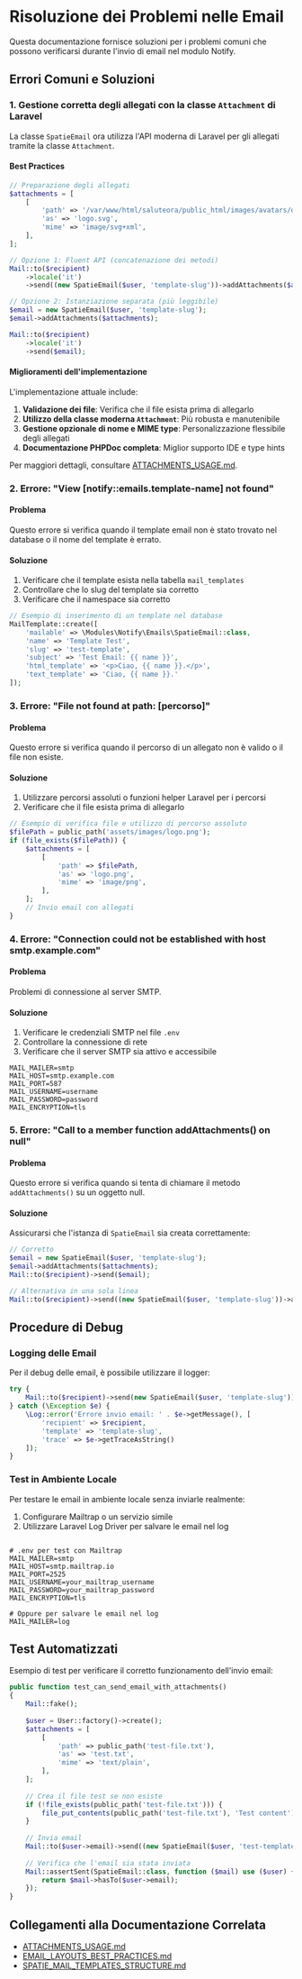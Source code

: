 # Risoluzione dei Problemi nelle Email 

Questa documentazione fornisce soluzioni per i problemi comuni che possono verificarsi durante l'invio di email nel modulo Notify.

## Errori Comuni e Soluzioni

### 1. Gestione corretta degli allegati con la classe `Attachment` di Laravel

La classe `SpatieEmail` ora utilizza l'API moderna di Laravel per gli allegati tramite la classe `Attachment`.

#### Best Practices

```php
// Preparazione degli allegati
$attachments = [
    [
        'path' => '/var/www/html/saluteora/public_html/images/avatars/default.svg',
        'as' => 'logo.svg',
        'mime' => 'image/svg+xml',
    ],
];

// Opzione 1: Fluent API (concatenazione dei metodi)
Mail::to($recipient)
    ->locale('it')
    ->send((new SpatieEmail($user, 'template-slug'))->addAttachments($attachments));

// Opzione 2: Istanziazione separata (più leggibile)
$email = new SpatieEmail($user, 'template-slug');
$email->addAttachments($attachments);

Mail::to($recipient)
    ->locale('it')
    ->send($email);
```

#### Miglioramenti dell'implementazione

L'implementazione attuale include:

1. **Validazione dei file**: Verifica che il file esista prima di allegarlo
2. **Utilizzo della classe moderna `Attachment`**: Più robusta e manutenibile
3. **Gestione opzionale di nome e MIME type**: Personalizzazione flessibile degli allegati
4. **Documentazione PHPDoc completa**: Miglior supporto IDE e type hints

Per maggiori dettagli, consultare [ATTACHMENTS_USAGE.md](./ATTACHMENTS_USAGE.md).

### 2. Errore: "View [notify::emails.template-name] not found"

#### Problema
Questo errore si verifica quando il template email non è stato trovato nel database o il nome del template è errato.

#### Soluzione
1. Verificare che il template esista nella tabella `mail_templates`
2. Controllare che lo slug del template sia corretto
3. Verificare che il namespace sia corretto

```php
// Esempio di inserimento di un template nel database
MailTemplate::create([
    'mailable' => \Modules\Notify\Emails\SpatieEmail::class,
    'name' => 'Template Test',
    'slug' => 'test-template',
    'subject' => 'Test Email: {{ name }}',
    'html_template' => '<p>Ciao, {{ name }}.</p>',
    'text_template' => 'Ciao, {{ name }}.'
]);
```

### 3. Errore: "File not found at path: [percorso]"

#### Problema
Questo errore si verifica quando il percorso di un allegato non è valido o il file non esiste.

#### Soluzione
1. Utilizzare percorsi assoluti o funzioni helper Laravel per i percorsi
2. Verificare che il file esista prima di allegarlo

```php
// Esempio di verifica file e utilizzo di percorso assoluto
$filePath = public_path('assets/images/logo.png');
if (file_exists($filePath)) {
    $attachments = [
        [
            'path' => $filePath,
            'as' => 'logo.png',
            'mime' => 'image/png',
        ],
    ];
    // Invio email con allegati
}
```

### 4. Errore: "Connection could not be established with host smtp.example.com"

#### Problema
Problemi di connessione al server SMTP.

#### Soluzione
1. Verificare le credenziali SMTP nel file `.env`
2. Controllare la connessione di rete
3. Verificare che il server SMTP sia attivo e accessibile

```dotenv
MAIL_MAILER=smtp
MAIL_HOST=smtp.example.com
MAIL_PORT=587
MAIL_USERNAME=username
MAIL_PASSWORD=password
MAIL_ENCRYPTION=tls
```

### 5. Errore: "Call to a member function addAttachments() on null"

#### Problema
Questo errore si verifica quando si tenta di chiamare il metodo `addAttachments()` su un oggetto null.

#### Soluzione
Assicurarsi che l'istanza di `SpatieEmail` sia creata correttamente:

```php
// Corretto
$email = new SpatieEmail($user, 'template-slug');
$email->addAttachments($attachments);
Mail::to($recipient)->send($email);

// Alternativa in una sola linea
Mail::to($recipient)->send((new SpatieEmail($user, 'template-slug'))->addAttachments($attachments));
```

## Procedure di Debug

### Logging delle Email

Per il debug delle email, è possibile utilizzare il logger:

```php
try {
    Mail::to($recipient)->send(new SpatieEmail($user, 'template-slug'));
} catch (\Exception $e) {
    \Log::error('Errore invio email: ' . $e->getMessage(), [
        'recipient' => $recipient,
        'template' => 'template-slug',
        'trace' => $e->getTraceAsString()
    ]);
}
```

### Test in Ambiente Locale

Per testare le email in ambiente locale senza inviarle realmente:

1. Configurare Mailtrap o un servizio simile
2. Utilizzare Laravel Log Driver per salvare le email nel log

```dotenv

# .env per test con Mailtrap
MAIL_MAILER=smtp
MAIL_HOST=smtp.mailtrap.io
MAIL_PORT=2525
MAIL_USERNAME=your_mailtrap_username
MAIL_PASSWORD=your_mailtrap_password
MAIL_ENCRYPTION=tls

# Oppure per salvare le email nel log
MAIL_MAILER=log
```

## Test Automatizzati

Esempio di test per verificare il corretto funzionamento dell'invio email:

```php
public function test_can_send_email_with_attachments()
{
    Mail::fake();
    
    $user = User::factory()->create();
    $attachments = [
        [
            'path' => public_path('test-file.txt'),
            'as' => 'test.txt',
            'mime' => 'text/plain',
        ],
    ];
    
    // Crea il file test se non esiste
    if (!file_exists(public_path('test-file.txt'))) {
        file_put_contents(public_path('test-file.txt'), 'Test content');
    }
    
    // Invia email
    Mail::to($user->email)->send((new SpatieEmail($user, 'test-template'))->addAttachments($attachments));
    
    // Verifica che l'email sia stata inviata
    Mail::assertSent(SpatieEmail::class, function ($mail) use ($user) {
        return $mail->hasTo($user->email);
    });
}
```

## Collegamenti alla Documentazione Correlata

- [ATTACHMENTS_USAGE.md](./ATTACHMENTS_USAGE.md)
- [EMAIL_LAYOUTS_BEST_PRACTICES.md](../mail-templates/EMAIL_LAYOUTS_BEST_PRACTICES.md)
- [SPATIE_MAIL_TEMPLATES_STRUCTURE.md](../mail-templates/SPATIE_MAIL_TEMPLATES_STRUCTURE.md)
